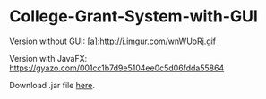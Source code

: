 # College-Grant-System-with-GUI

Version without GUI: 
[a]:http://i.imgur.com/wnWUoRj.gif 

Version with JavaFX: https://gyazo.com/001cc1b7d9e5104ee0c5d06fdda55864

Download .jar file [here](https://github.com/X00122527/College-Grant-System-with-GUI/tree/master/dist).
